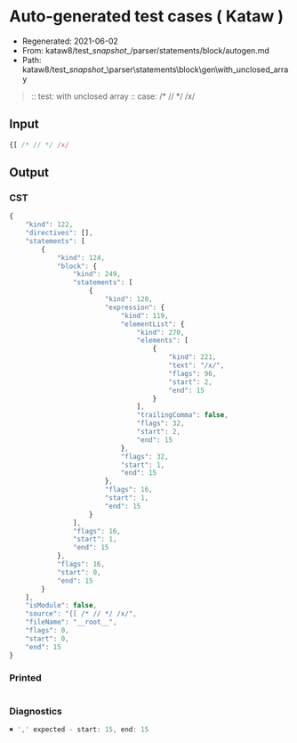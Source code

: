 # Auto-generated test cases ( Kataw )
- Regenerated: 2021-06-02
- From: kataw8/test\__snapshot__/parser/statements/block/autogen.md
- Path: kataw8/test\__snapshot__\parser\statements\block\gen\with_unclosed_array
> :: test: with unclosed array
> :: case: /* // */ /x/
## Input

`````js
{[ /* // */ /x/
`````
## Output

### CST

```javascript
{
    "kind": 122,
    "directives": [],
    "statements": [
        {
            "kind": 124,
            "block": {
                "kind": 249,
                "statements": [
                    {
                        "kind": 120,
                        "expression": {
                            "kind": 119,
                            "elementList": {
                                "kind": 270,
                                "elements": [
                                    {
                                        "kind": 221,
                                        "text": "/x/",
                                        "flags": 96,
                                        "start": 2,
                                        "end": 15
                                    }
                                ],
                                "trailingComma": false,
                                "flags": 32,
                                "start": 2,
                                "end": 15
                            },
                            "flags": 32,
                            "start": 1,
                            "end": 15
                        },
                        "flags": 16,
                        "start": 1,
                        "end": 15
                    }
                ],
                "flags": 16,
                "start": 1,
                "end": 15
            },
            "flags": 16,
            "start": 0,
            "end": 15
        }
    ],
    "isModule": false,
    "source": "{[ /* // */ /x/",
    "fileName": "__root__",
    "flags": 0,
    "start": 0,
    "end": 15
}
```

### Printed

```javascript

```

### Diagnostics

```javascript
✖ ',' expected - start: 15, end: 15

```


